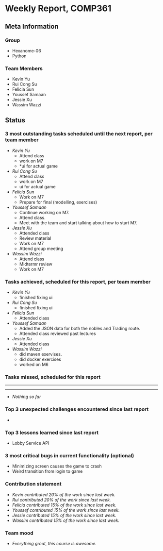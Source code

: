 # Weekly Report, COMP361

## Meta Information

### Group

* Hexanome-06
* Python

### Team Members

* Kevin Yu
* Rui Cong Su
* Felicia Sun
* Youssef Samaan
* Jessie Xu
* Wassim Wazzi

## Status

### 3 most outstanding tasks scheduled until the next report, per team member

* *Kevin Yu*
  * Attend class
  * work on M7
  * *ui for actual game
* *Rui Cong Su*
  * Attend class
  * work on M7
  * ui for actual game
* *Felicia Sun*
  * Work on M7
  * Prepare for final (modelling, exercises)
* *Youssef Samaan*
  * Continue working on M7.
  * Attend class.
  * Meet with the team and start talking about how to start M7.
* *Jessie Xu* 
  * Attended class
  * Review material
  * Work on M7
  * Attend group meeting
* *Wassim Wazzi*
  * Attend class
  * Midtermr review
  * Work on M7

### Tasks achieved, scheduled for this report, per team member

* *Kevin Yu*
  * finished fixing ui
* *Rui Cong Su*
  * finished fixing ui
* *Felicia Sun*
  * Attended class
* *Youssef Samaan*
  * Added the JSON data for both the nobles and Trading route.
  * Attended class reviewed past lectures
* *Jessie Xu*
  * Attended class
* *Wassim Wazzi*
  * did maven exervises.
  * did docker exercises
  * worked on M6

### Tasks missed, scheduled for this report

---

---

* *Nothing so far*

### Top 3 unexpected challenges encountered since last report

* 

### Top 3 lessons learned since last report

* Lobby Service API

### 3 most critical bugs in current functionality (optional)

* Minimizing screen causes the game to crash
* Weird transition from login to game

### Contribution statement

* *Kevin contributed 20% of the work since last week.*
* *Rui contributed 20% of the work since last week.*
* *Felicia contributed 15% of the work since last week.*
* *Youssef contributed 15% of the work since last week.*
* *Jessie contributed 15% of the work since last week.*
* *Wassim contributed 15% of the work since last week.*

### Team mood

* *Everything great, this course is awesome.*
